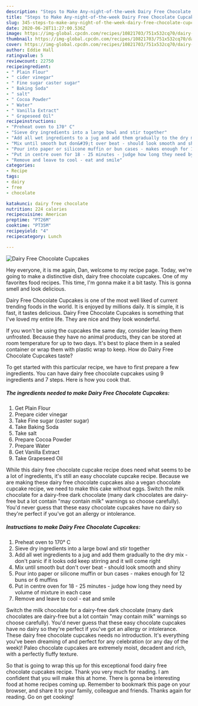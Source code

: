 ```yaml
---
description: "Steps to Make Any-night-of-the-week Dairy Free Chocolate Cupcakes"
title: "Steps to Make Any-night-of-the-week Dairy Free Chocolate Cupcakes"
slug: 345-steps-to-make-any-night-of-the-week-dairy-free-chocolate-cupcakes
date: 2020-06-28T11:27:00.536Z
image: https://img-global.cpcdn.com/recipes/10821703/751x532cq70/dairy-free-chocolate-cupcakes-recipe-main-photo.jpg
thumbnail: https://img-global.cpcdn.com/recipes/10821703/751x532cq70/dairy-free-chocolate-cupcakes-recipe-main-photo.jpg
cover: https://img-global.cpcdn.com/recipes/10821703/751x532cq70/dairy-free-chocolate-cupcakes-recipe-main-photo.jpg
author: Eddie Hall
ratingvalue: 5
reviewcount: 22750
recipeingredient:
- " Plain Flour"
- " cider vinegar"
- " Fine sugar caster sugar"
- " Baking Soda"
- " salt"
- " Cocoa Powder"
- " Water"
- " Vanilla Extract"
- " Grapeseed Oil"
recipeinstructions:
- "Preheat oven to 170° C"
- "Sieve dry ingredients into a large bowl and stir together"
- "Add all wet ingredients to a jug and add them gradually to the dry mix - don&#39;t panic if it looks odd keep stirring and it will come right"
- "Mix until smooth but don&#39;t over beat - should look smooth and shiny"
- "Pour into paper or silicone muffin or bun cases - makes enough for 12 buns or 6 muffins"
- "Put in centre oven for 18 - 25 minutes - judge how long they need by volume of mixture in each case"
- "Remove and leave to cool - eat and smile"
categories:
- Recipe
tags:
- dairy
- free
- chocolate

katakunci: dairy free chocolate 
nutrition: 224 calories
recipecuisine: American
preptime: "PT26M"
cooktime: "PT35M"
recipeyield: "4"
recipecategory: Lunch

---
```



![Dairy Free Chocolate Cupcakes](https://img-global.cpcdn.com/recipes/10821703/751x532cq70/dairy-free-chocolate-cupcakes-recipe-main-photo.jpg)

Hey everyone, it is me again, Dan, welcome to my recipe page. Today, we're going to make a distinctive dish, dairy free chocolate cupcakes. One of my favorites food recipes. This time, I'm gonna make it a bit tasty. This is gonna smell and look delicious.

Dairy Free Chocolate Cupcakes is one of the most well liked of current trending foods in the world. It is enjoyed by millions daily. It is simple, it is fast, it tastes delicious. Dairy Free Chocolate Cupcakes is something that I've loved my entire life. They are nice and they look wonderful.

If you won&#39;t be using the cupcakes the same day, consider leaving them unfrosted. Because they have no animal products, they can be stored at room temperature for up to two days. It&#39;s best to place them in a sealed container or wrap them with plastic wrap to keep. How do Dairy Free Chocolate Cupcakes taste?


To get started with this particular recipe, we have to first prepare a few ingredients. You can have dairy free chocolate cupcakes using 9 ingredients and 7 steps. Here is how you cook that.

<!--inarticleads1-->

##### The ingredients needed to make Dairy Free Chocolate Cupcakes:

1. Get  Plain Flour
1. Prepare  cider vinegar
1. Take  Fine sugar (caster sugar)
1. Take  Baking Soda
1. Take  salt
1. Prepare  Cocoa Powder
1. Prepare  Water
1. Get  Vanilla Extract
1. Take  Grapeseed Oil


While this dairy free chocolate cupcake recipe does need what seems to be a lot of ingredients, it&#39;s still an easy chocolate cupcake recipe. Because we are making these dairy free chocolate cupcakes also a vegan chocolate cupcake recipe, we need to make this cake without eggs. Switch the milk chocolate for a dairy-free dark chocolate (many dark chocolates are dairy-free but a lot contain &#34;may contain milk&#34; warnings so choose carefully). You&#39;d never guess that these easy chocolate cupcakes have no dairy so they&#39;re perfect if you&#39;ve got an allergy or intolerance. 

<!--inarticleads2-->

##### Instructions to make Dairy Free Chocolate Cupcakes:

1. Preheat oven to 170° C
1. Sieve dry ingredients into a large bowl and stir together
1. Add all wet ingredients to a jug and add them gradually to the dry mix - don&#39;t panic if it looks odd keep stirring and it will come right
1. Mix until smooth but don&#39;t over beat - should look smooth and shiny
1. Pour into paper or silicone muffin or bun cases - makes enough for 12 buns or 6 muffins
1. Put in centre oven for 18 - 25 minutes - judge how long they need by volume of mixture in each case
1. Remove and leave to cool - eat and smile


Switch the milk chocolate for a dairy-free dark chocolate (many dark chocolates are dairy-free but a lot contain &#34;may contain milk&#34; warnings so choose carefully). You&#39;d never guess that these easy chocolate cupcakes have no dairy so they&#39;re perfect if you&#39;ve got an allergy or intolerance. These dairy free chocolate cupcakes needs no introduction. It&#39;s everything you&#39;ve been dreaming of and perfect for any celebration (or any day of the week)! Paleo chocolate cupcakes are extremely moist, decadent and rich, with a perfectly fluffy texture. 

So that is going to wrap this up for this exceptional food dairy free chocolate cupcakes recipe. Thank you very much for reading. I am confident that you will make this at home. There is gonna be interesting food at home recipes coming up. Remember to bookmark this page on your browser, and share it to your family, colleague and friends. Thanks again for reading. Go on get cooking!
